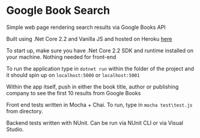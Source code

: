 # Google Book Search
Simple web page rendering search results via Google Books API

Built using .Net Core 2.2 and Vanilla JS and hosted on Heroku [here](https://joshsgooglebookapi.herokuapp.com/) 

To start up, make sure you have .Net Core 2.2 SDK and runtime installed on your machine. Nothing needed for front-end

To run the application type in `dotnet run` within the folder of the project and it should spin up on `localhost:5000` or `localhost:5001`

Within the app itself, push in either the book title, author or publishing company to see the first 10 results from Google Books

Front end tests written in Mocha + Chai. To run, type in `mocha test\test.js` from directory.

Backend tests written with NUnit. Can be run via NUnit CLI or via Visual Studio.
